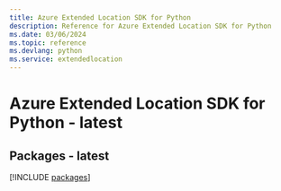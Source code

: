 ```yaml
---
title: Azure Extended Location SDK for Python
description: Reference for Azure Extended Location SDK for Python
ms.date: 03/06/2024
ms.topic: reference
ms.devlang: python
ms.service: extendedlocation
---
```

# Azure Extended Location SDK for Python - latest
## Packages - latest
[!INCLUDE [packages](extended-location-index.md)]